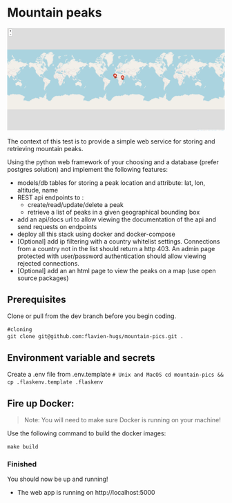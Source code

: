 # Mountain peaks

![mountain peaks](https://github.com/flavien-hugs/mountain-pics/blob/main/screenshort.png "screenshot description")


The context of this test is to provide a simple web service for storing and retrieving mountain peaks.

Using the python web framework of your choosing and a database (prefer postgres solution) and implement the following features:

- models/db tables for storing a peak location and attribute: lat, lon, altitude, name
- REST api endpoints to :
    * create/read/update/delete a peak
    * retrieve a list of peaks in a given geographical bounding box
- add an api/docs url to allow viewing the documentation of the api and send requests on endpoints
- deploy all this stack using docker and docker-compose
- [Optional] add ip filtering with a country whitelist settings. Connections from a country not in the list should return a http 403. An admin page protected
with user/password authentication should allow viewing rejected connections.
- [Optional] add an an html page to view the peaks on a map (use open source packages)


## Prerequisites
Clone or pull from the dev branch before you begin coding.
```
#cloning
git clone git@github.com:flavien-hugs/mountain-pics.git .

```

## Environment variable and secrets
Create a .env file from .env.template
    ```
    #
    Unix and MacOS
    cd mountain-pics && cp .flaskenv.template .flaskenv
    ```

## Fire up Docker:
> Note: You will need to make sure Docker is running on your machine!

Use the following command to build the docker images:
```
make build
```

### Finished
You should now be up and running!

* The web app is running on  http://localhost:5000
